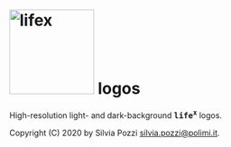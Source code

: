 # <img alt="lifex" width="150" src="https://gitlab.com/lifex/lifex/-/raw/main/doc/logo/lifex.png" /> logos

High-resolution light- and dark-background **<kbd>life<sup>x</kbd></tt>** logos.

Copyright (C) 2020 by Silvia Pozzi <silvia.pozzi@polimi.it>.

